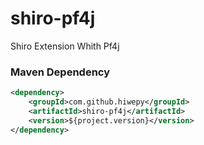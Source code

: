 # shiro-pf4j
Shiro Extension Whith Pf4j

### Maven Dependency

``` xml
<dependency>
	<groupId>com.github.hiwepy</groupId>
	<artifactId>shiro-pf4j</artifactId>
	<version>${project.version}</version>
</dependency>
```